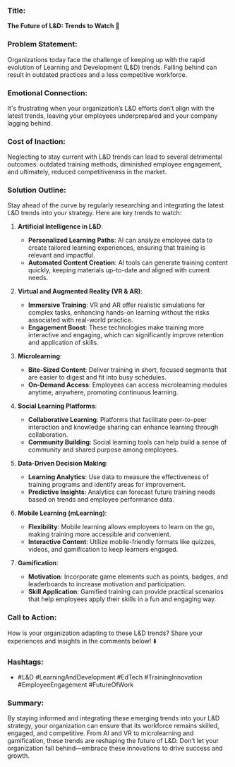 ### Title:
**The Future of L&D: Trends to Watch 🚀**

### Problem Statement:
Organizations today face the challenge of keeping up with the rapid evolution of Learning and Development (L&D) trends. Falling behind can result in outdated practices and a less competitive workforce.

### Emotional Connection:
It's frustrating when your organization’s L&D efforts don’t align with the latest trends, leaving your employees underprepared and your company lagging behind.

### Cost of Inaction:
Neglecting to stay current with L&D trends can lead to several detrimental outcomes: outdated training methods, diminished employee engagement, and ultimately, reduced competitiveness in the market.

### Solution Outline:
Stay ahead of the curve by regularly researching and integrating the latest L&D trends into your strategy. Here are key trends to watch:

1. **Artificial Intelligence in L&D**:
   - **Personalized Learning Paths**: AI can analyze employee data to create tailored learning experiences, ensuring that training is relevant and impactful.
   - **Automated Content Creation**: AI tools can generate training content quickly, keeping materials up-to-date and aligned with current needs.

2. **Virtual and Augmented Reality (VR & AR)**:
   - **Immersive Training**: VR and AR offer realistic simulations for complex tasks, enhancing hands-on learning without the risks associated with real-world practice.
   - **Engagement Boost**: These technologies make training more interactive and engaging, which can significantly improve retention and application of skills.

3. **Microlearning**:
   - **Bite-Sized Content**: Deliver training in short, focused segments that are easier to digest and fit into busy schedules.
   - **On-Demand Access**: Employees can access microlearning modules anytime, anywhere, promoting continuous learning.

4. **Social Learning Platforms**:
   - **Collaborative Learning**: Platforms that facilitate peer-to-peer interaction and knowledge sharing can enhance learning through collaboration.
   - **Community Building**: Social learning tools can help build a sense of community and shared purpose among employees.

5. **Data-Driven Decision Making**:
   - **Learning Analytics**: Use data to measure the effectiveness of training programs and identify areas for improvement.
   - **Predictive Insights**: Analytics can forecast future training needs based on trends and employee performance data.

6. **Mobile Learning (mLearning)**:
   - **Flexibility**: Mobile learning allows employees to learn on the go, making training more accessible and convenient.
   - **Interactive Content**: Utilize mobile-friendly formats like quizzes, videos, and gamification to keep learners engaged.

7. **Gamification**:
   - **Motivation**: Incorporate game elements such as points, badges, and leaderboards to increase motivation and participation.
   - **Skill Application**: Gamified training can provide practical scenarios that help employees apply their skills in a fun and engaging way.

### Call to Action:
How is your organization adapting to these L&D trends? Share your experiences and insights in the comments below! ⬇️

### Hashtags:
- #L&D #LearningAndDevelopment #EdTech #TrainingInnovation #EmployeeEngagement #FutureOfWork

### Summary:
By staying informed and integrating these emerging trends into your L&D strategy, your organization can ensure that its workforce remains skilled, engaged, and competitive. From AI and VR to microlearning and gamification, these trends are reshaping the future of L&D. Don’t let your organization fall behind—embrace these innovations to drive success and growth.